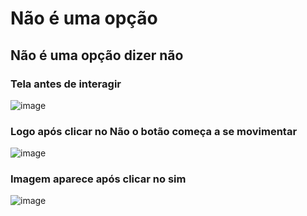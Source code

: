 # Não é uma opção

## Não é uma opção dizer não

### Tela antes de interagir 

![image](https://user-images.githubusercontent.com/101062400/236469597-370c5bd4-32ba-48e2-81c7-9725d530e489.png)

### Logo após clicar no Não o botão começa a se movimentar

![image](https://user-images.githubusercontent.com/101062400/236469815-242d1f1d-1b38-4590-a1ae-d2237190e341.png)

### Imagem aparece após clicar no sim

![image](https://user-images.githubusercontent.com/101062400/236469935-d900fca4-9b0c-4b6a-abac-76aeca4cf733.png)
